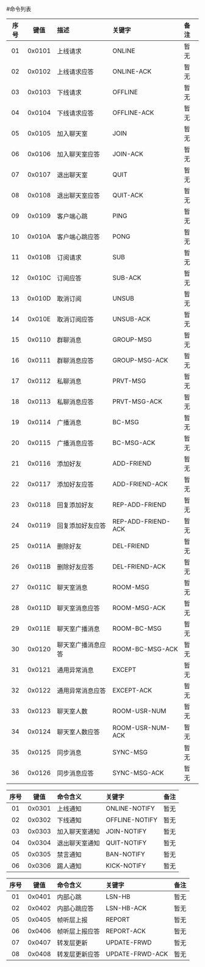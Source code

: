 #命令列表

|**序号**|**键值**|**描述**|**关键字**|**备注**|
|:------:|:------:|:-------|:---------|:-------|
| 01 | 0x0101 | 上线请求 | ONLINE | 暂无 |
| 02 | 0x0102 |	上线请求应答 |	ONLINE-ACK | 暂无 |
| 03 | 0x0103 | 下线请求 | OFFLINE | 暂无 |
| 04 | 0x0104 | 下线请求应答 | OFFLINE-ACK | 暂无 |
| 05 | 0x0105 | 加入聊天室 | JOIN | 暂无 |
| 06 | 0x0106 | 加入聊天室应答 | JOIN-ACK | 暂无 |
| 07 | 0x0107 | 退出聊天室 | QUIT | 暂无 |
| 08 | 0x0108 | 退出聊天室应答 | QUIT-ACK | 暂无 |
| 09 | 0x0109 | 客户端心跳 | PING | 暂无 |
| 10 | 0x010A | 客户端心跳应答 | PONG | 暂无 |
| 11 | 0x010B | 订阅请求 | SUB | 暂无 |
| 12 | 0x010C | 订阅应答 | SUB-ACK | 暂无 |
| 13 | 0x010D | 取消订阅 | UNSUB | 暂无 |
| 14 | 0x010E | 取消订阅应答 | UNSUB-ACK | 暂无 |
| 15 | 0x0110 | 群聊消息 | GROUP-MSG | 暂无 |
| 16 | 0x0111 | 群聊消息应答 | GROUP-MSG-ACK | 暂无 |
| 17 | 0x0112 | 私聊消息 | PRVT-MSG | 暂无 |
| 18 | 0x0113 | 私聊消息应答 | PRVT-MSG-ACK | 暂无 |
| 19 | 0x0114 | 广播消息 | BC-MSG | 暂无 |
| 20 | 0x0115 | 广播消息应答 | BC-MSG-ACK | 暂无 |
| 21 | 0x0116 | 添加好友 | ADD-FRIEND | 暂无 |
| 22 | 0x0117 | 添加好友应答 | ADD-FRIEND-ACK | 暂无 |
| 23 | 0x0118 | 回复添加好友 | REP-ADD-FRIEND | 暂无 |
| 24 | 0x0119 | 回复添加好友应答 | REP-ADD-FRIEND-ACK | 暂无 |
| 25 | 0x011A | 删除好友 | DEL-FRIEND | 暂无 |
| 26 | 0x011B | 删除好友应答 | DEL-FRIEND-ACK | 暂无 |
| 27 | 0x011C | 聊天室消息 | ROOM-MSG | 暂无 |
| 28 | 0x011D | 聊天室消息应答 | ROOM-MSG-ACK | 暂无 |
| 29 | 0x011E | 聊天室广播消息 | ROOM-BC-MSG | 暂无 |
| 30 | 0x0120 | 聊天室广播消息应答 | ROOM-BC-MSG-ACK | 暂无 |
| 31 | 0x0121 | 通用异常消息 | EXCEPT | 暂无 |
| 32 | 0x0122 | 通用异常消息应答 | EXCEPT-ACK | 暂无 |
| 33 | 0x0123 | 聊天室人数 | ROOM-USR-NUM | 暂无 |
| 34 | 0x0124 | 聊天室人数应答 | ROOM-USR-NUM-ACK | 暂无 |
| 35 | 0x0125 | 同步消息 | SYNC-MSG | 暂无 |
| 36 | 0x0126 | 同步消息应答 | SYNC-MSG-ACK | 暂无 |

| **序号** | **键值** | **命令含义** | **关键字** | **备注** |
|:------:|:------:|:-------|:---------|:-------|
| 01 | 0x0301 | 上线通知 | ONLINE-NOTIFY | 暂无 |
| 02 | 0x0302 | 下线通知 | OFFLINE-NOTIFY |暂无 |
| 03 | 0x0303 | 加入聊天室通知 | JOIN-NOTIFY| 暂无 |
| 04 | 0x0304 | 退出聊天室通知 | QUIT-NOTIFY| 暂无 |
| 05 | 0x0305 | 禁言通知 | BAN-NOTIFY | 暂无 |
| 06 | 0x0306 | 踢人通知 | KICK-NOTIFY | 暂无 |

| **序号** | **键值** | **命令含义** | **关键字** | **备注** |
|:------:|:------:|:-------|:---------|:-------|
| 01 | 0x0401 | 内部心跳 | LSN-HB | 暂无 |
| 02 | 0x0402 | 内部心跳应答 | LSN-HB-ACK | 暂无 |
| 05 | 0x0405 | 帧听层上报 | REPORT | 暂无 |
| 06 | 0x0406 | 帧听层上报应答 | REPORT-ACK | 暂无 |
| 07 | 0x0407 | 转发层更新 | UPDATE-FRWD | 暂无 |
| 08 | 0x0408 | 转发层更新应答 | UPDATE-FRWD-ACK | 暂无 |
